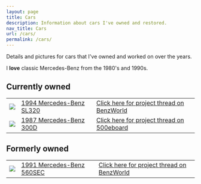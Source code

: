 ```yaml
---
layout: page
title: Cars
description: Information about cars I've owned and restored.
nav_title: Cars
url: /cars/
permalink: /cars/
---
```


Details and pictures for cars that I've owned and worked on over the years.

I **love** classic Mercedes-Benz from the 1980's and 1990s.

## Currently owned

<table>
  <tr>
    <td>
      <image src="/assets/cars-1994-sl320-1.jpg" />
    </td>
    <td>
      <a href="/cars/1994-sl320/">1994 Mercedes-Benz SL320</a>
    </td>
    <td>
      <a href="https://www.benzworld.org/threads/back-in-a-129-again-1994-sl320-project-journal.3081241/">
        Click here for project thread on BenzWorld
      </a>
    </td>
  </tr>
  <tr>
    <td>
      <image src="/assets/cars-1987-300d-1.png" />
    </td>
    <td>
      <a href="/cars/1987-300d/">1987 Mercedes-Benz 300D</a>
    </td>
    <td>
      <a href="https://www.500eboard.co/forums/threads/bclifton-300d.18314/">
        Click here for project thread on 500eboard
      </a>
    </td>
  </tr>
</table>

## Formerly owned
<table>
  <tr>
    <td>
      <image src="/assets/cars-1991-560sec-1.jpg" />
    </td>
    <td>
      <a href="/cars/1991-560sec/">1991 Mercedes-Benz 560SEC</a>
    </td>
    <td>
      <a href="https://www.benzworld.org/threads/cliftons-new-sec-project-journal.2813858/">
        Click here for project thread on BenzWorld
      </a>
    </td>
  </tr>
</table>
